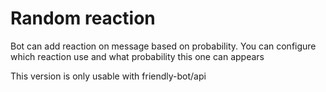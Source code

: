 # Random reaction

Bot can add reaction on message based on probability. You can configure which reaction use and what probability this one can appears

This version is only usable with friendly-bot/api
